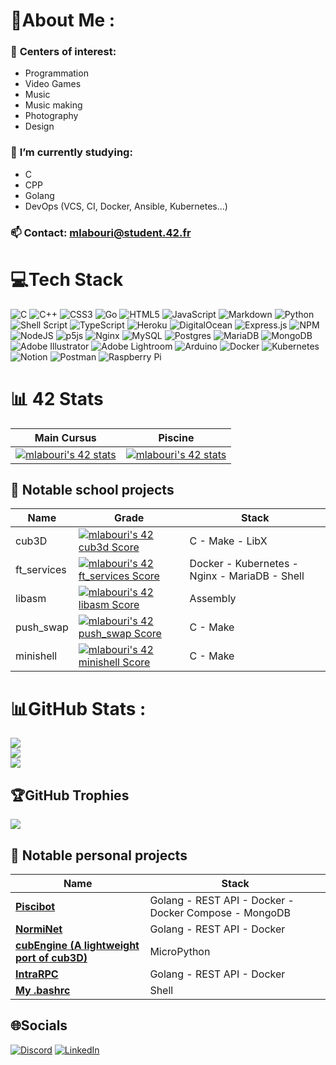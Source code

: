  
# 💫About Me :
 ### 🎲 <b>Centers of interest:</b> <br>
 -  Programmation
 -  Video Games
 -  Music
 -  Music making
 -  Photography
 -  Design <br>
 
 ### 🧠 <b>I’m currently studying:</b><br>
  - C <br>
  - CPP <br>
  - Golang
  - DevOps (VCS, CI, Docker, Ansible, Kubernetes...)

 ### 📫 <b>Contact:</b> mlabouri@student.42.fr	


# 💻Tech Stack
![C](https://img.shields.io/badge/c-%2300599C.svg?style=for-the-badge&logo=c&logoColor=white) ![C++](https://img.shields.io/badge/c++-%2300599C.svg?style=for-the-badge&logo=c%2B%2B&logoColor=white) ![CSS3](https://img.shields.io/badge/css3-%231572B6.svg?style=for-the-badge&logo=css3&logoColor=white) ![Go](https://img.shields.io/badge/go-%2300ADD8.svg?style=for-the-badge&logo=go&logoColor=white) ![HTML5](https://img.shields.io/badge/html5-%23E34F26.svg?style=for-the-badge&logo=html5&logoColor=white) ![JavaScript](https://img.shields.io/badge/javascript-%23323330.svg?style=for-the-badge&logo=javascript&logoColor=%23F7DF1E) ![Markdown](https://img.shields.io/badge/markdown-%23000000.svg?style=for-the-badge&logo=markdown&logoColor=white) ![Python](https://img.shields.io/badge/python-3670A0?style=for-the-badge&logo=python&logoColor=ffdd54) ![Shell Script](https://img.shields.io/badge/shell_script-%23121011.svg?style=for-the-badge&logo=gnu-bash&logoColor=white) ![TypeScript](https://img.shields.io/badge/typescript-%23007ACC.svg?style=for-the-badge&logo=typescript&logoColor=white) ![Heroku](https://img.shields.io/badge/heroku-%23430098.svg?style=for-the-badge&logo=heroku&logoColor=white) ![DigitalOcean](https://img.shields.io/badge/DigitalOcean-%230167ff.svg?style=for-the-badge&logo=digitalOcean&logoColor=white) ![Express.js](https://img.shields.io/badge/express.js-%23404d59.svg?style=for-the-badge&logo=express&logoColor=%2361DAFB) ![NPM](https://img.shields.io/badge/NPM-%23000000.svg?style=for-the-badge&logo=npm&logoColor=white) ![NodeJS](https://img.shields.io/badge/node.js-6DA55F?style=for-the-badge&logo=node.js&logoColor=white) ![p5js](https://img.shields.io/badge/p5.js-ED225D?style=for-the-badge&logo=p5.js&logoColor=FFFFFF) ![Nginx](https://img.shields.io/badge/nginx-%23009639.svg?style=for-the-badge&logo=nginx&logoColor=white) ![MySQL](https://img.shields.io/badge/mysql-%2300f.svg?style=for-the-badge&logo=mysql&logoColor=white) ![Postgres](https://img.shields.io/badge/postgres-%23316192.svg?style=for-the-badge&logo=postgresql&logoColor=white) ![MariaDB](https://img.shields.io/badge/MariaDB-003545?style=for-the-badge&logo=mariadb&logoColor=white) ![MongoDB](https://img.shields.io/badge/MongoDB-%234ea94b.svg?style=for-the-badge&logo=mongodb&logoColor=white) ![Adobe Illustrator](https://img.shields.io/badge/adobeillustrator-%23FF9A00.svg?style=for-the-badge&logo=adobeillustrator&logoColor=white) ![Adobe Lightroom](https://img.shields.io/badge/Adobe%20Lightroom-31A8FF.svg?style=for-the-badge&logo=Adobe%20Lightroom&logoColor=white) ![Arduino](https://img.shields.io/badge/-Arduino-00979D?style=for-the-badge&logo=Arduino&logoColor=white) ![Docker](https://img.shields.io/badge/docker-%230db7ed.svg?style=for-the-badge&logo=docker&logoColor=white) ![Kubernetes](https://img.shields.io/badge/kubernetes-%23326ce5.svg?style=for-the-badge&logo=kubernetes&logoColor=white) ![Notion](https://img.shields.io/badge/Notion-%23000000.svg?style=for-the-badge&logo=notion&logoColor=white) ![Postman](https://img.shields.io/badge/Postman-FF6C37?style=for-the-badge&logo=postman&logoColor=white) ![Raspberry Pi](https://img.shields.io/badge/-RaspberryPi-C51A4A?style=for-the-badge&logo=Raspberry-Pi)

# 📊 42 Stats
| Main Cursus                                                                                                                                                                                 | Piscine                                                                                                                                                                                     |
|---------------------------------------------------------------------------------------------------------------------------------------------------------------------------------------------|---------------------------------------------------------------------------------------------------------------------------------------------------------------------------------------------|
| <a href="https://github.com/JaeSeoKim/badge42"><img src="https://badge42.vercel.app/api/v2/cl3sra3ou005009l43e2yaxfv/stats?cursusId=21&coalitionId=46" alt="mlabouri's 42 stats" /></a> | <a href="https://github.com/JaeSeoKim/badge42"><img src="https://badge42.vercel.app/api/v2/cl3sra3ou005009l43e2yaxfv/stats?cursusId=9&coalitionId=piscine" alt="mlabouri's 42 stats" /></a> |

## 🚧 Notable school projects
| Name        | Grade                                                                                                                                                   | Stack                                 |
|-------------|---------------------------------------------------------------------------------------------------------------------------------------------------------|---------------------------------------|
| cub3D       | [![mlabouri's 42 cub3d Score](https://badge42.vercel.app/api/v2/cl3sra3ou005009l43e2yaxfv/project/1897353)](https://github.com/JaeSeoKim/badge42)       | C - Make - LibX                       |
| ft_services | [![mlabouri's 42 ft_services Score](https://badge42.vercel.app/api/v2/cl3sra3ou005009l43e2yaxfv/project/2029089)](https://github.com/JaeSeoKim/badge42) | Docker - Kubernetes - Nginx - MariaDB - Shell |
| libasm      | [![mlabouri's 42 libasm Score](https://badge42.vercel.app/api/v2/cl3sra3ou005009l43e2yaxfv/project/1907892)](https://github.com/JaeSeoKim/badge42)      | Assembly                              |
| push_swap   | [![mlabouri's 42 push_swap Score](https://badge42.vercel.app/api/v2/cl3sra3ou005009l43e2yaxfv/project/2119003)](https://github.com/JaeSeoKim/badge42)   | C - Make                              |
| minishell   | [![mlabouri's 42 minishell Score](https://badge42.vercel.app/api/v2/cl3sra3ou005009l43e2yaxfv/project/1909856)](https://github.com/JaeSeoKim/badge42)   | C - Make                              |
</center>

# 📊GitHub Stats :
![](https://github-readme-stats.vercel.app/api?username=Millefeuille42&theme=chartreuse-dark&hide_border=false&include_all_commits=true&count_private=false)<br/>
![](https://github-readme-streak-stats.herokuapp.com/?user=Millefeuille42&theme=chartreuse-dark&hide_border=false)<br/>
![](https://github-readme-stats.vercel.app/api/top-langs/?username=Millefeuille42&theme=chartreuse-dark&hide_border=false&include_all_commits=true&count_private=false&layout=compact)

## 🏆GitHub Trophies
![](https://github-profile-trophy.vercel.app/?username=Millefeuille42&theme=matrix&no-frame=false&no-bg=false&margin-w=4)

## 🚧 Notable personal projects

| Name      | Stack                                                 |
|-----------|-------------------------------------------------------|
| <a href="https://github.com/Millefeuille42/piscibotReloaded"><b>Piscibot</b></a>  | Golang - REST API - Docker - Docker Compose - MongoDB |
| <a href="https://github.com/Millefeuille42/normiNet"><b>NormiNet</b></a> | Golang - REST API - Docker                            |
| <a href="https://gist.github.com/Millefeuille42/91c7f01414da3b1d2d01693d201c07e5"><b>cubEngine (A lightweight port of cub3D)</b></a>  | MicroPython |
| <a href="https://github.com/Millefeuille42/intraRPC"><b>IntraRPC</b></a> | Golang - REST API - Docker                            |
| <a href="https://gist.github.com/Millefeuille42/47c1df49bab1fb482280e50f94af50c3"><b>My .bashrc</b></a> | Shell  |




## 🌐Socials
[![Discord](https://img.shields.io/badge/Discord-%237289DA.svg?logo=discord&logoColor=white)](https://discord.com/users/268431730967314435) [![LinkedIn](https://img.shields.io/badge/LinkedIn-%230077B5.svg?logo=linkedin&logoColor=white)](https://www.linkedin.com/in/mathieu-labourier-1901621a2/) 

